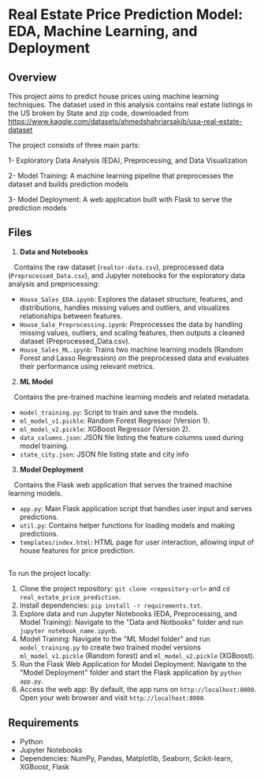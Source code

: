 # Real Estate Price Prediction Model: EDA, Machine Learning, and Deployment 

## Overview
This project aims to predict house prices using machine learning techniques. The dataset used in this analysis contains real estate listings in the US broken by State and zip code, downloaded from https://www.kaggle.com/datasets/ahmedshahriarsakib/usa-real-estate-dataset

The project consists of three main parts:

1- Exploratory Data Analysis (EDA), Preprocessing, and Data Visualization 

2- Model Training: A machine learning pipeline that preprocesses the dataset and builds prediction models

3- Model Deployment: A web application built with Flask to serve the prediction models


## Files

1. **Data and Notebooks**
   
 &nbsp;&nbsp; Contains the raw dataset (```realtor-data.csv```), preprocessed data (```Preprocessed_Data.csv```), and Jupyter notebooks for the exploratory data analysis and preprocessing:

- ```House_Sales_EDA.ipynb```: Explores the dataset structure, features, and distributions, handles missing values and outliers, and visualizes relationships between features.
- ```House_Sale_Preprocessing.ipynb```: Preprocesses the data by handling missing values, outliers, and scaling features, then outputs a cleaned dataset (Preprocessed_Data.csv).
- ```House_Sales_ML.ipynb```: Trains two machine learning models (Random Forest and Lasso Regression) on the preprocessed data and evaluates their performance using relevant metrics.

2. **ML Model**
   
 &nbsp;&nbsp; Contains the pre-trained machine learning models and related metadata.
- ```model_training.py```: Script to train and save the models.
- ```ml_model_v1.pickle```: Random Forest Regressor (Version 1).
- ```ml_model_v2.pickle```: XGBoost Regressor (Version 2).
- ```data_columns.json```: JSON file listing the feature columns used during model training.
- ```state_city.json```: JSON file listing state and city info


3. **Model Deployment**
   
 &nbsp;&nbsp; Contains the Flask web application that serves the trained machine learning models.
- ```app.py```: Main Flask application script that handles user input and serves predictions.
- ```util.py```: Contains helper functions for loading models and making predictions.
- ```templates/index.html```: HTML page for user interaction, allowing input of house features for price prediction.

## 
To run the project locally:

1. Clone the project repository: ```git clone <repository-url>``` and ```cd real_estate_price_prediction```.
2. Install dependencies: ```pip install -r requirements.txt```.
3. Explore data and run Jupyter Notebooks (EDA, Preprocessing, and Model Training): Navigate to the "Data and Notbooks" folder and run ```jupyter notebook_name.ipynb```.
4. Model Training: Navigate to the "ML Model folder" and run ```model_training.py``` to create two trained model versions ```ml_model_v1.pickle``` (Random forest) and ```ml_model_v2.pickle``` (XGBoost). 
5. Run the Flask Web Application for Model Deployment: Navigate to the "Model Deployment" folder and start the Flask application by ```python app.py```.
6. Access the web app: By default, the app runs on ```http://localhost:8000```. Open your web browser and visit ```http://localhost:8000```.


## Requirements
- Python
- Jupyter Notebooks
- Dependencies: NumPy, Pandas, Matplotlib, Seaborn, Scikit-learn, XGBoost, Flask 
